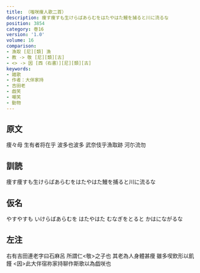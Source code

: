 ```yaml
---
title: （嗤咲痩人歌二首）
description: 痩す痩すも生けらばあらむをはたやはた鰻を捕ると川に流るな
position: 3854
category: 巻16
version: '1.0'
volume: 16
comparison:
- 漁取 [尼][類] 漁
- 教 -> 敬 [尼][類][古]
- <> -> 因 [西（右書）][尼][類][古]
keywords:
- 雑歌
- 作者：大伴家持
- 吉田老
- 戯笑
- 嘲笑
- 動物
---
```


## 原文

痩々母 生有者将在乎 波多也波多 武奈伎乎漁取跡 河尓流勿

## 訓読

痩す痩すも生けらばあらむをはたやはた鰻を捕ると川に流るな

## 仮名

やすやすも いけらばあらむを はたやはた むなぎをとると かはにながるな

## 左注

右有吉田連老字曰石麻呂 所謂仁<敬>之子也 其老為人身體甚痩 雖多喫飲形以飢饉 <因>此大伴宿祢家持聊作斯歌以為戯咲也
